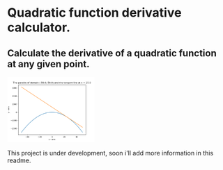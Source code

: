 # Quadratic function derivative calculator.

## Calculate the derivative of a quadratic function at any given point.

<img src="./images/graphic-example-01.png" width="200px" />

This project is under development, soon i'll add more information in this readme.